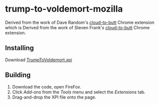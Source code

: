 # trump-to-voldemort-mozilla

Derived from the work of Dave Random's [cloud-to-butt](https://github.com/DaveRandom/cloud-to-butt-mozilla) Chrome extension which is Derived from the work of Steven Frank's [cloud-to-butt](https://github.com/panicsteve/cloud-to-butt) Chrome extension.


## Installing

Download [TrumpToVoldemort.xpi](https://github.com/NyckJohnson/trump-to-voldemort-mozilla/blob/master/CloudToButt.xpi?raw=true)


## Building

1. Download the code, open FireFox.
2. Click *Add-ons* from the *Tools* menu and select the *Extensions* tab.
3. Drag-and-drop the XPI file onto the page.
